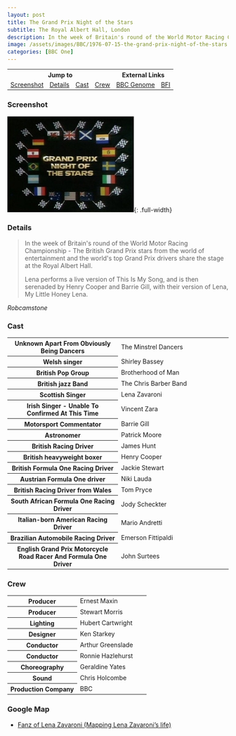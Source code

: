 ```yaml
---
layout: post
title: The Grand Prix Night of the Stars
subtitle: The Royal Albert Hall, London
description: In the week of Britain's round of the World Motor Racing Championship - The British Grand Prix stars from the world of entertainment and the world's top Grand Prix drivers share the stage at the Royal Albert Hall. Lena performs a live version of This Is My Song, and is then serenaded by Henry Cooper and Barrie Gill, with their version of Lena, My Little Honey Lena.
image: /assets/images/BBC/1976-07-15-the-grand-prix-night-of-the-stars.jpg
categories: [BBC One]
---
```


<table style="text-align:center;">
<tr>
<th colspan="4">Jump to</th>
<th colspan="2">External Links</th>
</tr>

<tr>
<td><a href="#screenshot">Screenshot</a></td>
<td><a href="#details">Details</a></td>
<td><a href="#cast">Cast</a></td>
<td><a href="#crew">Crew</a></td>
<td><a href="https://genome.ch.bbc.co.uk/schedules/bbcone/london/1976-07-15#at-20.00">BBC Genome</a></td>
<td><a href="https://www.bfi.org.uk/films-tv-people/4ce2b85db1d69">BFI</a></td>
</tr>
</table>

### Screenshot
![](/assets/images/BBC/1976-07-15-the-grand-prix-night-of-the-stars.jpg){: .full-width}

### Details
> In the week of Britain's round of the World Motor Racing Championship - The British Grand Prix stars from the world of entertainment and the world's top Grand Prix drivers share the stage at the Royal Albert Hall.
>
> Lena performs a live version of This Is My Song, and is then serenaded by Henry Cooper and Barrie Gill, with their version of Lena, My Little Honey Lena.

<cite>Robcamstone</cite>

### Cast
<table>
<tr><th style="width:50%;">Unknown Apart From Obviously Being Dancers</th><td style="width:50%;">The Minstrel Dancers</td></tr>
<tr><th>Welsh singer</th><td>Shirley Bassey</td></tr>
<tr><th>British Pop Group</th><td>Brotherhood of Man</td></tr>
<tr><th>British jazz Band</th><td>The Chris Barber Band</td></tr>
<tr><th>Scottish Singer</th><td>Lena Zavaroni</td></tr>
<tr><th>Irish Singer - Unable To Confirmed At This Time</th><td>Vincent Zara</td></tr>
<tr><th>Motorsport Commentator</th><td>Barrie Gill</td></tr>
<tr><th>Astronomer</th><td>Patrick Moore</td></tr>
<tr><th>British Racing Driver</th><td>James Hunt</td></tr>
<tr><th>British heavyweight boxer</th><td>Henry Cooper</td></tr>
<tr><th>British Formula One Racing Driver</th><td>Jackie Stewart</td></tr>
<tr><th>Austrian Formula One driver</th><td>Niki Lauda</td></tr>
<tr><th>British Racing Driver from Wales</th><td>Tom Pryce</td></tr>
<tr><th>South African Formula One Racing Driver</th><td>Jody Scheckter</td></tr>
<tr><th>Italian-born American Racing Driver</th><td>Mario Andretti</td></tr>
<tr><th>Brazilian Automobile Racing Driver</th><td>Emerson Fittipaldi</td></tr>
<tr><th>English Grand Prix Motorcycle Road Racer And Formula One Driver</th><td>John Surtees</td></tr>
</table>

### Crew
<table>
<tr><th style="width:50%;">Producer</th><td style="width:50%;">Ernest Maxin</td></tr>
<tr><th>Producer</th><td>Stewart Morris</td></tr>
<tr><th>Lighting</th><td>Hubert Cartwright</td></tr>
<tr><th>Designer</th><td>Ken Starkey</td></tr>
<tr><th>Conductor</th><td>Arthur Greenslade</td></tr>
<tr><th>Conductor</th><td>Ronnie Hazlehurst</td></tr>
<tr><th>Choreography</th><td>Geraldine Yates</td></tr>
<tr><th>Sound</th><td>Chris Holcombe</td></tr>
<tr><th>Production Company</th><td>BBC</td></tr>
</table>

### Google Map
* [Fanz of Lena Zavaroni (Mapping Lena Zavaroni’s life)](https://www.google.com/maps/d/u/0/viewer?mid=1D1D0ERV_FQMNb9XZzJ-J3yUlK8aI4vhI&hl=en&ll=51.5009322%2C-0.17736869999998817&z=19)

<style>
.dt-published {display: none;}
.post-meta:after {content: "Recorded on 13 July 1976 for broadcast on BBC One at 20:00Hrs 0n 15 July 1976";}
.height-adjust1 {width:auto; height:350px;}
.height-adjust2 {width:auto; height:307px;}
.adjust {margin-left:340px;}
</style>

